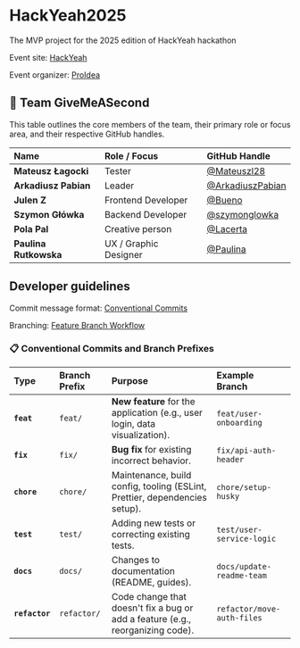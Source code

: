 # HackYeah2025

The MVP project for the 2025 edition of HackYeah hackathon

Event site: [HackYeah](https://hackyeah.pl/)

Event organizer: [ProIdea](https://proidea.pl/)

## 👥 Team GiveMeASecond

This table outlines the core members of the team, their primary role or focus area, and their respective GitHub handles.

| Name | Role / Focus | GitHub Handle |
| :--- | :--- | :--- |
| **Mateusz Łagocki** | Tester | [@Mateuszl28](https://github.com/Mateuszl28) |
| **Arkadiusz Pabian** | Leader | [@ArkadiuszPabian](https://github.com/ArkadiuszPabian) |
| **Julen Z** | Frontend Developer | [@Bueno](https://github.com/JulenZZZ) |
| **Szymon Główka** | Backend Developer | [@szymonglowka](https://github.com/szymonglowka) |
| **Pola Pal** | Creative person | [@Lacerta](https://github.com/username-5) |
| **Paulina Rutkowska** | UX / Graphic Designer | [@Paulina](https://github.com/paulinarutkowska) |

## Developer guidelines

Commit message format: [Conventional Commits](https://www.conventionalcommits.org/en/v1.0.0/)

Branching: [Feature Branch Workflow](https://www.atlassian.com/git/tutorials/comparing-workflows/feature-branch-workflow)

### 📋 Conventional Commits and Branch Prefixes

| Type           | Branch Prefix | Purpose                                                                        | Example Branch             |
| :------------- | :------------ | :----------------------------------------------------------------------------- | :------------------------- |
| **`feat`**     | `feat/`       | **New feature** for the application (e.g., user login, data visualization).    | `feat/user-onboarding`     |
| **`fix`**      | `fix/`        | **Bug fix** for existing incorrect behavior.                                   | `fix/api-auth-header`      |
| **`chore`**    | `chore/`      | Maintenance, build config, tooling (ESLint, Prettier, dependencies setup).     | `chore/setup-husky`        |
| **`test`**     | `test/`       | Adding new tests or correcting existing tests.                                 | `test/user-service-logic`  |
| **`docs`**     | `docs/`       | Changes to documentation (README, guides).                                     | `docs/update-readme-team`  |
| **`refactor`** | `refactor/`   | Code change that doesn't fix a bug or add a feature (e.g., reorganizing code). | `refactor/move-auth-files` |
